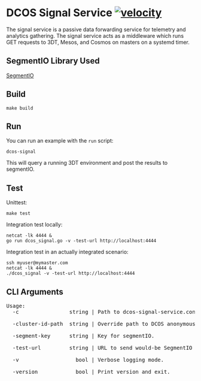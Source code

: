 # DCOS Signal Service [![velocity](http://velocity.mesosphere.com/service/velocity/buildStatus/icon?job=public-dcos-signal-service-master)](http://velocity.mesosphere.com/service/velocity/job/public-dcos-signal-service-master/)
The signal service is a passive data forwarding service for telemetry and analytics gathering. The signal service acts as a middleware which runs GET requests to 3DT, Mesos, and Cosmos on masters on a systemd timer.   

## SegmentIO Library Used 
[SegmentIO](https://segment.com/docs/libraries/go/)

## Build
```
make build
```

## Run
You can run an example with the ```run``` script:

```
dcos-signal
```

This will query a running 3DT environment and post the results to segmentIO.

## Test
Unittest:

```
make test
```

Integration test locally:

```
netcat -lk 4444 &
go run dcos_signal.go -v -test-url http://localhost:4444
```

Integration test in an actually integrated scenario:

```
ssh myuser@mymaster.com
netcat -lk 4444 &
./dcos_signal -v -test-url http://localhost:4444
```

## CLI Arguments
<pre>
Usage:
  -c                string | Path to dcos-signal-service.conf. (default "/opt/mesosphere/etc/dcos-signal-config.json")
  
  -cluster-id-path  string | Override path to DCOS anonymous ID. (default "/var/lib/dcos/cluster-id")
  
  -segment-key      string | Key for segmentIO.

  -test-url         string | URL to send would-be SegmentIO data to as JSON blob.
  
  -v                  bool | Verbose logging mode.
  
  -version            bool | Print version and exit.
</pre>
